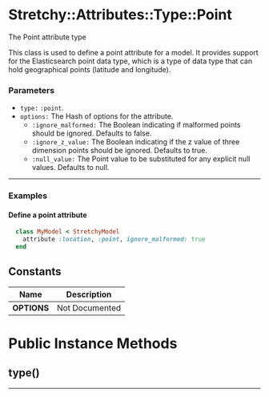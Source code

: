 # Stretchy::Attributes::Type::Point [](#class-Stretchy::Attributes::Type::Point) [](#top)
The Point attribute type

This class is used to define a point attribute for a model. It provides support for the Elasticsearch point data type, which is
 a type of data type that can hold geographical points (latitude and longitude).

### Parameters

- `type:` `:point`.
- `options:` The Hash of options for the attribute.
   - `:ignore_malformed:` The Boolean indicating if malformed points should be ignored. Defaults to false.
   - `:ignore_z_value:` The Boolean indicating if the z value of three dimension points should be ignored. Defaults to true.
   - `:null_value:` The Point value to be substituted for any explicit null values. Defaults to null.

---

### Examples

#### Define a point attribute

```ruby
  class MyModel < StretchyModel
    attribute :location, :point, ignore_malformed: true
  end
```
    
## Constants
| Name | Description |
| ---- | ----------- |
| **OPTIONS[](#OPTIONS)** | Not Documented |

# Public Instance Methods

      
## type() [](#method-i-type)
         
  
        
---


